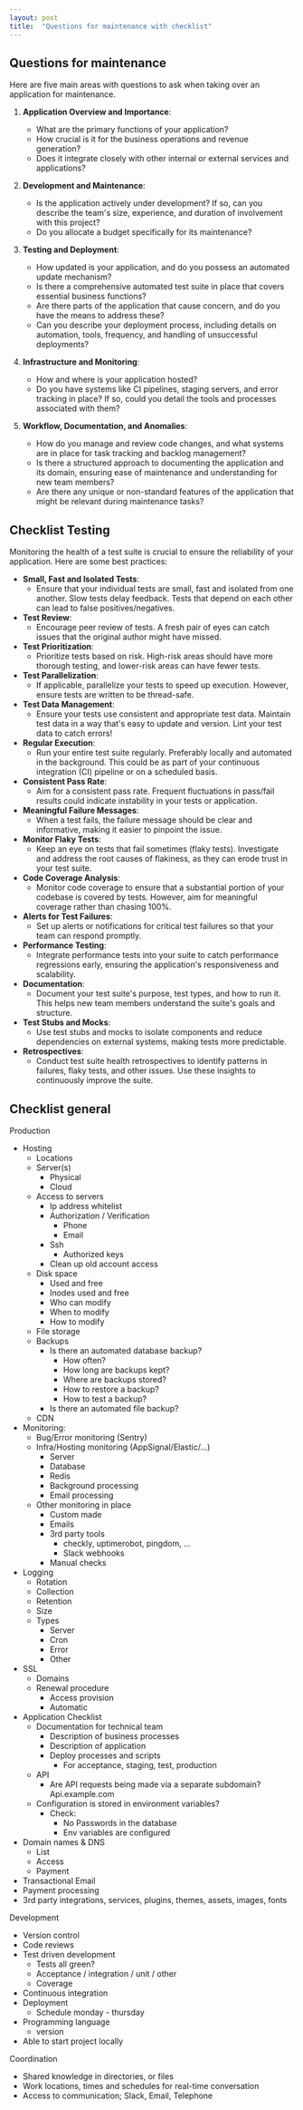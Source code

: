```yaml
---
layout: post
title:  "Questions for maintenance with checklist"
---
```


## Questions for maintenance

Here are five main areas with questions to ask when taking over an application for maintenance. 

1. **Application Overview and Importance**: 
   - What are the primary functions of your application?
   - How crucial is it for the business operations and revenue generation?
   - Does it integrate closely with other internal or external services and applications?

2. **Development and Maintenance**:
   - Is the application actively under development? If so, can you describe the team's size, experience, and duration of involvement with this project?
   - Do you allocate a budget specifically for its maintenance?
  
3. **Testing and Deployment**:
   - How updated is your application, and do you possess an automated update mechanism?
   - Is there a comprehensive automated test suite in place that covers essential business functions? 
   - Are there parts of the application that cause concern, and do you have the means to address these?
   - Can you describe your deployment process, including details on automation, tools, frequency, and handling of unsuccessful deployments?

4. **Infrastructure and Monitoring**:
   - How and where is your application hosted? 
   - Do you have systems like CI pipelines, staging servers, and error tracking in place? If so, could you detail the tools and processes associated with them?

5. **Workflow, Documentation, and Anomalies**:
   - How do you manage and review code changes, and what systems are in place for task tracking and backlog management?
   - Is there a structured approach to documenting the application and its domain, ensuring ease of maintenance and understanding for new team members?
   - Are there any unique or non-standard features of the application that might be relevant during maintenance tasks?


## Checklist Testing

Monitoring the health of a test suite is crucial to ensure the reliability of your application. Here are some best practices:

- **Small, Fast and Isolated Tests**: 
    - Ensure that your individual tests are small, fast and isolated from one another. Slow tests delay feedback. Tests that depend on each other can lead to false positives/negatives.
- **Test Review**: 
    - Encourage peer review of tests. A fresh pair of eyes can catch issues that the original author might have missed.
- **Test Prioritization**: 
    - Prioritize tests based on risk. High-risk areas should have more thorough testing, and lower-risk areas can have fewer tests.
- **Test Parallelization**: 
    - If applicable, parallelize your tests to speed up execution. However, ensure tests are written to be thread-safe.
- **Test Data Management**: 
    - Ensure your tests use consistent and appropriate test data. Maintain test data in a way that's easy to update and version. Lint your test data to catch errors!
- **Regular Execution**: 
    - Run your entire test suite regularly. Preferably locally and automated in the background. This could be as part of your continuous integration (CI) pipeline or on a scheduled basis. 
- **Consistent Pass Rate**: 
    - Aim for a consistent pass rate. Frequent fluctuations in pass/fail results could indicate instability in your tests or application.
- **Meaningful Failure Messages**: 
    - When a test fails, the failure message should be clear and informative, making it easier to pinpoint the issue. 
- **Monitor Flaky Tests**: 
    - Keep an eye on tests that fail sometimes (flaky tests). Investigate and address the root causes of flakiness, as they can erode trust in your test suite.
- **Code Coverage Analysis**: 
    - Monitor code coverage to ensure that a substantial portion of your codebase is covered by tests. However, aim for meaningful coverage rather than chasing 100%.
- **Alerts for Test Failures**: 
    - Set up alerts or notifications for critical test failures so that your team can respond promptly.
- **Performance Testing**: 
    - Integrate performance tests into your suite to catch performance regressions early, ensuring the application's responsiveness and scalability.
- **Documentation**: 
    - Document your test suite's purpose, test types, and how to run it. This helps new team members understand the suite's goals and structure.
- **Test Stubs and Mocks**: 
    - Use test stubs and mocks to isolate components and reduce dependencies on external systems, making tests more predictable.
- **Retrospectives**: 
    - Conduct test suite health retrospectives to identify patterns in failures, flaky tests, and other issues. Use these insights to continuously improve the suite.


## Checklist general

Production
* Hosting
    * Locations
    * Server(s)
        * Physical 
        * Cloud
    * Access to servers
        * Ip address whitelist
        * Authorization / Verification 
            * Phone
            * Email
        * Ssh
            * Authorized keys
        * Clean up old account access
    * Disk space
        * Used and free
        * Inodes used and free
        * Who can modify
        * When to modify
        * How to modify
    * File storage
    * Backups
        * Is there an automated database backup?
            * How often?
            * How long are backups kept?
            * Where are backups stored?
            * How to restore a backup?
            * How to test a backup?
        * Is there an automated file backup?
    * CDN
* Monitoring:
    * Bug/Error monitoring (Sentry)
    * Infra/Hosting monitoring (AppSignal/Elastic/...)
        * Server
        * Database
        * Redis
        * Background processing
        * Email processing
    * Other monitoring in place
        * Custom made
        * Emails
        * 3rd party tools
            * checkly, uptimerobot, pingdom, ...
            * Slack webhooks
        * Manual checks
* Logging
    * Rotation
    * Collection 
    * Retention
    * Size
    * Types
        * Server
        * Cron
        * Error
        * Other
* SSL
    * Domains 
    * Renewal procedure
        * Access provision
        * Automatic
* Application Checklist
    * Documentation for technical team
        * Description of business processes
        * Description of application
        * Deploy processes and scripts
            * For acceptance, staging, test, production
    * API
        * Are API requests being made via a separate subdomain? Api.example.com
    * Configuration is stored in environment variables?
        * Check: 
            * No Passwords in the database
            * Env variables are configured
* Domain names & DNS
    * List 
    * Access
    * Payment 
* Transactional Email
* Payment processing	
* 3rd party integrations, services, plugins, themes, assets, images, fonts

Development
* Version control
* Code reviews
* Test driven development
    * Tests all green?
    * Acceptance / integration / unit / other
    * Coverage
* Continuous integration
* Deployment 
    * Schedule monday - thursday
* Programming language
    * version
* Able to start project locally

Coordination 
* Shared knowledge in directories, or files
* Work locations, times and schedules for real-time conversation
* Access to communication; Slack, Email, Telephone


